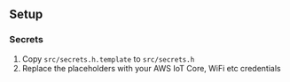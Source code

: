 ## Setup

### Secrets
1. Copy `src/secrets.h.template` to `src/secrets.h`
2. Replace the placeholders with your AWS IoT Core, WiFi etc credentials
